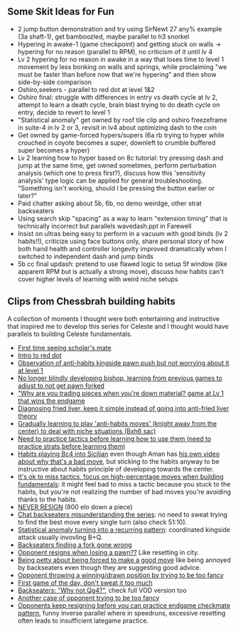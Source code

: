 ## Some Skit Ideas for Fun

- 2 jump button demonstration and try using SirNewt 27 any% example (3a shaft-1), get bamboozled, maybe parallel to h3 snorkel
- Hypering in awake-1 (game checkpoint) and getting stuck on walls -> hypering for no reason (parallel to RPM), no criticism of it until lv 4
- Lv 2 hypering for no reason in awake in a way that loses time to level 1 movement by less bonking on walls and springs, while proclaiming "we must be faster than before now that we're hypering" and then show side-by-side comparison
- Oshiro,seekers - parallel to red dot at level 1&2
- Oshiro final: struggle with differences in entry vs death cycle at lv 2, attempt to learn a death cycle, brain blast trying to do death cycle on entry, decide to revert to level 1
- "Statistical anomaly" get owned by roof tile clip and oshiro freezeframe in suite-4 in lv 2 or 3, revisit in lv4 about optimizing dash to the coin
- Get owned by game-forced hypers/supers (6a rb trying to hyper while crouched in coyote becomes a super, downleft to crumble buffered super becomes a hyper)
- Lv 2 learning how to hyper based on 8c tutorial: try pressing dash and jump at the same time, get owned sometimes, perform perturbation analysis (which one to press first?), discuss how this 'sensitivity analysis' type logic can be applied for general troubleshooting. "Something isn't working, should I be pressing the button earlier or later?"
- Paid chatter asking about 5b, 6b, no demo weirdge, other strat backseaters
- Using search skip "spacing" as a way to learn "extension timing" that is technically incorrect but parallels wavedash.ppt in Farewell
- Insist on ultras being easy to perform in a vacuum with good binds (lv 2 habits!!), criticize using face buttons only, share personal story of how both hand health and controller longevity improved dramatically when I switched to independent dash and jump binds
- 5b cc final updash: pretend to use flawed logic to setup 5f window (like apparent RPM but is actually a strong move), discuss how habits can't cover higher levels of learning with weird niche setups

## Clips from Chessbrah building habits

A collection of moments I thought were both entertaining and instructive that inspired me to develop this series for Celeste and I thought would have parallels to building Celeste fundamentals.

- [First time seeing scholar's mate](https://youtu.be/K82MVHQjmZ4?si=mXKQlYyeVG5gDUg-&t=117)
- [Intro to red dot](https://youtu.be/K82MVHQjmZ4?si=AchsHCyqKnHZkPJN&t=1717)
- [Observation of anti-habits kingside pawn push but not worrying about it at level 1](https://youtu.be/K82MVHQjmZ4?si=UeuZ29VV1KBHZ2zQ&t=1879)
- [No longer blindly developing bishop, learning from previous games to adjust to not get pawn forked](https://youtu.be/K82MVHQjmZ4?si=5IcRZCa2-rvSDZ-N&t=1961)
- ["Why are you trading pieces when you're down material? game at Lv 1 that wins the endgame](https://youtu.be/K82MVHQjmZ4?si=IpVoX1hOJ76fUG0T&t=2834)
- [Diagnosing fried liver, keep it simple instead of going into anti-fried liver theory](https://youtu.be/K82MVHQjmZ4?si=C-91wppXCeCL2gWd&t=2995)
- [Gradually learning to play 'anti-habits moves' (knight away from the center) to deal with niche situations (Bxh6 sac)](https://youtu.be/nVimLD6wMUw?si=-pjFvQhtRjoYUzgH&t=1262)
- [Need to practice tactics before learning how to use them (need to practice strats before learning them)](https://youtu.be/nVimLD6wMUw?si=nTwrvXfBbsFILcKM&t=3175)
- [Habits playing Bc4 into Sicilian](https://youtu.be/tKXDFThCqTs?si=akXqH6UnM7Lvj89C&t=213) even though Aman has [his own video about why that's a bad move](https://www.youtube.com/watch?v=N4F0MnbxesQ), but sticking to the habits anyway to be instructive about habits principle of developing towards the center.
- [It's ok to miss tactics, focus on high-percentage moves when building fundamentals](https://youtu.be/tKXDFThCqTs?si=gR_lIEpsnhii3a4J&t=2133): it might feel bad to miss a tactic because you stuck to the habits, but you're not realizing the number of bad moves you're avoiding thanks to the habits.
- [NEVER RESIGN](https://youtu.be/tKXDFThCqTs?si=5YXbJHAIfn6tRKt5&t=2436) (800 elo down a piece)
- [Chat backseaters misunderstanding the series](https://youtu.be/tKXDFThCqTs?si=q9Uvedl3fxGqRIvV&t=2939): no need to sweat trying to find the best move every single turn (also check 51:10).
- [Statistical anomaly turning into a recurring pattern](https://youtu.be/Roo2r_1zLP4?si=l_hEioFk5-Ac9UfB&t=241): coordinated kingside attack usually invovling B+Q.
- [Backseaters finding a fork gone wrong](https://youtu.be/Roo2r_1zLP4?si=yd7Kxb3tsJ-Ox70N&t=914)
- [Opponent resigns when losing a pawn??](https://youtu.be/Roo2r_1zLP4?si=fX0h0nqwdmnXLiZ-&t=1061) Like resetting in city.
- [Being petty about being forced to make a good move](https://youtu.be/Roo2r_1zLP4?si=VBm3GBQlx0y5zasV&t=1168) like being annoyed by backseaters even though they are suggesting good advice.
- [Opponent throwing a winning/drawn position by trying to be too fancy](https://youtu.be/Roo2r_1zLP4?si=Qa6LvCVOgUBAhm92&t=2022)
- [First game of the day, don't sweat it too much](https://youtu.be/FFVG_LqACiU?si=YVvjj3lxsCqbT6QQ&t=226)
- [Backseaters: "Why not Qg4?"](https://youtu.be/FFVG_LqACiU?si=lh3bYXEo0PovsWFS&t=1477), check full VOD version too
- [Another case of opponent trying to be too fancy](https://youtu.be/FFVG_LqACiU?si=0S_z2NmmiXirU5Mx&t=2327)
- [Opponents keep resigning before you can practice endgame checkmate pattern](https://youtu.be/FFVG_LqACiU?si=0S_z2NmmiXirU5Mx&t=2327), funny inverse parallel where in speedruns, excessive resetting often leads to insufficient lategame practice.
